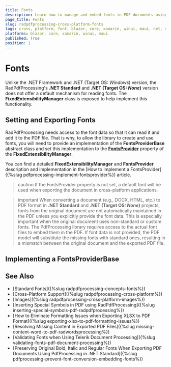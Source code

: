 ```yaml
---
title: Fonts
description: Learn how to manage and embed fonts in PDF documents using Telerik RadPdfProcessing for cross-platform .NET applications.
page_title: Fonts
slug: radpdfprocessing-cross-platform-fonts
tags: cross, platform, font, blazor, core, xamarin, winui, maui, net, standard, linux, ios 
platforms: blazor, core, xamarin, winui, maui
published: True
position: 1
---
```


# Fonts

Unlike the .NET Framework and .NET (Target OS: *Windows*) version, the RadPdfProcessing's **.NET Standard** and **.NET (Target OS: *None*)** version does not offer a default mechanism for reading fonts. The **FixedExtensibilityManager** class is exposed to help implement this functionality.

## Setting and Exporting Fonts

RadPdfProcessing needs access to the font data so that it can read it and add it to the PDF file. That is why, to allow the library to create and use fonts, you will need to provide an implementation of the **FontsProviderBase** abstract class and set this implementation to the **<u>FontsProvider</u>** property of the **FixedExtensibilityManager**.

You can find a detailed **FixedExtensibilityManager** and **FontsProvider** description and implementation in the [How to implement a FontsProvider]({%slug pdfprocessing-implement-fontsprovider%}) article. 

>caution If the FontsProvider property is not set, a default font will be used when exporting the document in cross-platform applications.

>important When converting a document (e.g., DOCX, HTML, etc.) to PDF format in **.NET Standard** and **.NET (Target OS: *None*)** projects, fonts from the original document are not automatically maintained in the PDF unless you explicitly provide the font data. This is especially important when the original document uses non-standard or custom fonts. The PdfProcessing library requires access to the actual font files to embed them in the PDF. If font data is not provided, the PDF model will substitute the missing fonts with standard ones, resulting in a mismatch between the original document and the exported PDF file.

## Implementing a FontsProviderBase

<snippet id='libraries-pdf-cross-platform-fonts-fontsprovider-implementation'/>

<snippet id='libraries-pdf-cross-platform-fonts-set-fontsprovider'/>
	
## See Also

 * [Standard Fonts]({%slug radpdfprocessing-concepts-fonts%})
 * [Cross-Platform Support]({%slug radpdfprocessing-cross-platform%}) 
 * [Images]({%slug radpdfprocessing-cross-platform-images%})
 * [Inserting Special Symbols in PDF using RadPdfProcessing]({%slug inserting-special-symbols-pdf-radpdfprocessing%})
 * [How to Eliminate Formatting Issues when Exporting XLSX to PDF Format]({%slug exporting-xlsx-to-pdf-formatting-issues%})
 * [Resolving Missing Content in Exported PDF Files]({%slug missing-content-word-to-pdf-radwordsprocessing%})
 * [Validating Fonts when Using Telerik Document Processing]({%slug validating-fonts-pdf-document-processing%})
 * [Preserving Original Bold, Italic and Regular Fonts When Exporting PDF Documents Using PdfProcessing  in .NET Standard]({%slug pdfprocessing-prevent-font-conversion-embedding-fonts%})


